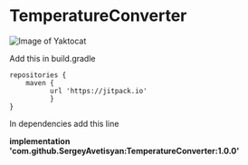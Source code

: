 # TemperatureConverter


![Image of Yaktocat](https://lmg-labmanager.s3.amazonaws.com/assets/articleNo/3330/aImg/40352/advances-in-temperature-measurement-for-microwave-digestion-l.jpg)


Add this in build.gradle

    repositories {
        maven { 
              url 'https://jitpack.io' 
              }
    }
	

In dependencies add this line

**implementation 'com.github.SergeyAvetisyan:TemperatureConverter:1.0.0'**


